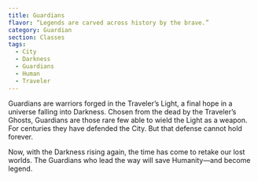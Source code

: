 ```yaml
---
title: Guardians
flavor: “Legends are carved across history by the brave.”
category: Guardian
section: Classes
tags:
  - City
  - Darkness
  - Guardians
  - Human
  - Traveler
---
```


Guardians are warriors forged in the Traveler’s Light, a final hope in a universe falling into Darkness.
Chosen from the dead by the Traveler’s Ghosts, Guardians are those rare few able to wield the Light as a weapon. For centuries they have defended the City. But that defense cannot hold forever.

Now, with the Darkness rising again, the time has come to retake our lost worlds. The Guardians who lead the way will save Humanity—and become legend.
